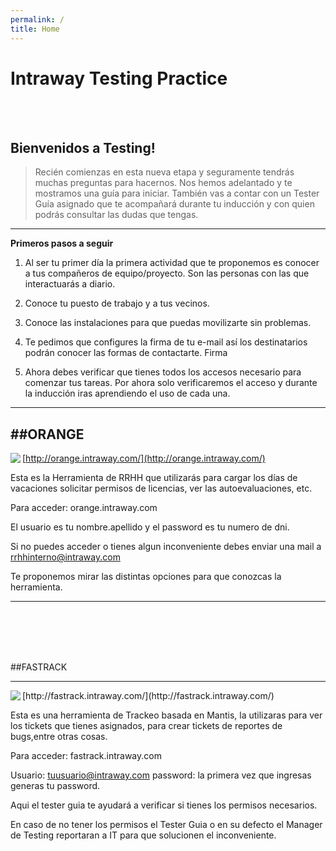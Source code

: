 ```yaml
---
permalink: /
title: Home
---
```


<i class="fa fa-gear"></i> Intraway Testing Practice
=========================================================

<br/><br/>

**Bienvenidos a Testing!**
--------------------------


> Recién comienzas en esta nueva etapa y seguramente tendrás muchas
> preguntas para hacernos. Nos hemos adelantado y te mostramos una guía
> para iniciar. También vas a contar con un Tester Guía asignado que te
> acompañará durante tu inducción y con quien podrás consultar las dudas
> que tengas.

-----------------------


**Primeros pasos a seguir**


 1. Al ser tu primer día la primera actividad que te proponemos es
 conocer a tus compañeros de equipo/proyecto. Son las personas con las
 que interactuarás a diario.    
 
 2. Conoce tu puesto de trabajo y a tus
 vecinos.
 
 3. Conoce las instalaciones para que puedas movilizarte sin problemas.
 
 4. Te pedimos que configures la firma de tu e-mail así los
 destinatarios podrán conocer las formas de contactarte. Firma
 
 5. Ahora debes verificar que tienes todos los accesos necesario para
 comenzar tus tareas. Por ahora solo verificaremos el acceso y durante
 la inducción iras aprendiendo el uso de cada una.


----------

##ORANGE
------


<img align="left" src="https://sites.google.com/a/intraway.com/testing-induccion/_/rsrc/1421356516651/documents/OrangeHRM.png?height=225&width=400">

 [http://orange.intraway.com/](http://orange.intraway.com/)
 
 Esta es la Herramienta de RRHH que utilizarás para cargar los días de
 vacaciones solicitar permisos de licencias, ver las autoevaluaciones,
 etc.
 
 Para acceder: orange.intraway.com
 
 El usuario es tu nombre.apellido y el password es tu numero de dni.
 
 Si no puedes acceder o tienes algun inconveniente debes enviar una
 mail a rrhhinterno@intraway.com 
 
 Te proponemos mirar las distintas opciones para que conozcas la
 herramienta.




----------

<br/><br/><br/><br/>

##FASTRACK

-------------

<img align="left" src="https://sites.google.com/a/intraway.com/testing-induccion/_/rsrc/1421356870786/documents/Intraway%20Fastrack.png">
[http://fastrack.intraway.com/](http://fastrack.intraway.com/)

 Esta es una herramienta de Trackeo basada en Mantis, la utilizaras
 para ver los tickets que tienes asignados, para crear tickets de
 reportes de bugs,entre otras cosas.
 
 Para acceder: fastrack.intraway.com
 
 Usuario: tuusuario@intraway.com password: la primera vez que ingresas
 generas tu password.
 
 Aqui el tester guia te ayudará a verificar si tienes los permisos
 necesarios.
 
 En caso de no tener los permisos el Tester Guia o en su defecto el
 Manager de Testing reportaran a IT para que solucionen el
 inconveniente.
